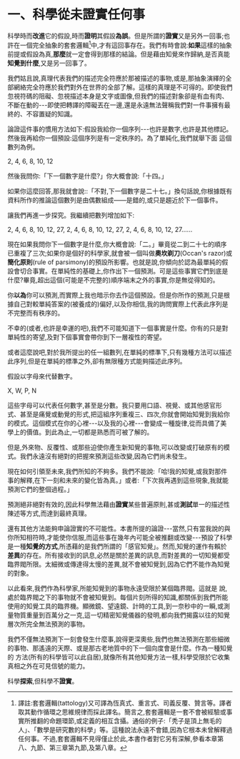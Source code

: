 # 一、科學從未證實任何事
科學時而**改進**它的假設,時而**證明**其假設**為誤**。但是所謂的**證實**又是另外一回事;也許在一個完全抽象的套套邏輯[^1]中,才有這回事存在。我們有時會說:**如果**這樣的抽象前提或假設為真,**那麼**就一定會得到那樣的結論。但是藉由知覺來作歸納,是否真能**知覺到什麼**,又是另一回事了。

我們姑且說,真理代表我們的描述完全符應於那被描述的事物,或是,那抽象演繹的全部網絡完全符應於我們對外在世界的全部了解。這樣的真理是不可得的。即使我們忽視符碼的阻礙、忽視描述本身是文字或圖像,但我們的描述對象卻是有血有肉、不斷在動的---即使把轉譯的障礙丟在一邊,還是永遠無法聲稱我們對一件事擁有最終的、不容置疑的知識。

論證這件事的慣用方法如下:假設我給你一個序列---也許是數字,也許是其他標記。然後我再給你一個預設:這個序列是有一定秩序的。為了單純化,我們就舉下面 
這個數列為例。

2, 4, 6, 8, 10, 12 

然後我問你:「下一個數字是什麼?」你大概會說:「十四。」

如果你這麼回答,那我就會說::「不對,下一個數字是二十七。」換句話說,你根據既有資料所作的推論這個數列是由偶數組成——是錯的,或只是趨近於下一個事件。

讓我們再進一步探究。我繼續把數列增加如下:

2, 4, 6, 8, 10, 12, 27, 2, 4, 6, 8, 10, 12, 27, 2, 4, 6, 8, 10, 12, 27......

現在如果我問你下一個數字是什麼,你大概會說:「二。」畢竟從二到二十七的順序已重複了三次;如果你是個好的科學家,就會被一個叫做**奧坎剃刀**(Occan's razor)或**簡化原則**(rule of parsimony)的預設所影響。也就是說,你傾向於認為最單純的假設會切合事實。在單純性的基礎上,你作出下一個預測。可是這些事實它們到底是什麼?畢竟,超出這個(可能是不完整的)順序端末之外的事實,你是無從得知的。

你**以為**你可以預測,而實際上我也暗示你去作這個預設。但是你所作的預測,只是根據自己對較單純答案的(被養成的)偏好,以及你相信,我的詢問實際上代表此序列是不完整而有秩序的。 

不幸的(或者,也許是幸運的吧),我們不可能知道下一個事實是什麼。你有的只是對單純性的寄望,及對下個事實會帶你到下一層複性的寄望。

或者這麼說吧,對於我所提出的任一組數列,在單純的標準下,只有幾種方法可以描述此序列,但是在單純的標準之外,卻有無限種方式能夠描述此序列。

假設以字母來代替數字。

X, W, P, N

這些字母可以代表任何數字,甚至是分數。我只要用口語、視覺、或其他感官形式、甚至是痛覺或動覺的形式,把這組序列重複三、四次,你就會開始知覺到我給你的模式。這個模式在你的心裡---以及我的心裡---會變成一種旋律,從而具備了美學上的價值。到此為止,一切都是熟悉而可被了解的。

但是,外來物、反覆性、或那些迫使你產生新知覺的事物,可以改變或打破原有的模式。我們永遠沒有絕對的把握來預測這些改變,因為它們尚未發生。

現在如何引領至未來,我們所知的不夠多。我們不能說:「哈!我的知覺,或我對那件事的解釋,在下一刻和未來的變化皆為真。」或者:「下次我再遇到這些現象,我就能預測它們的整個過程。」

預測絕非絕對有效的,因此科學無法藉由**證實**某些普遍原則,甚或**測試**單一的描述性陳述等方式,而達到最終真理。

還有其他方法能夠申論證實的不可能性。本書所提的論證---當然,只有當我說的與你所知相符時,才能使你信服,而這些事在幾年內可能全被推翻或改變---預設了科學是一種**知覺的方式**,所憑藉的是我們所謂的「感官知覺」。然而,知覺的運作有賴於**差異**的存在。所有接收到的訊息,必然是關於差異的訊息,而對差異的一切知覺都受臨界閥所限。太細微或傳達得太慢的差異,就不會被知覺到,因為它們不能作為知覺的對象。

以此看來,我們作為科學家,所能知覺到的事物永遠受限於某個臨界閥。這就是 說,處於臨界閥之下的事物就不會被知覺到。每個片刻所得的知識,都關係到我們所能使用的知覺工具的臨界機。顯微鏡、望遠鏡、計時的工具,到一奈秒中的一瞬,或測量物質重量到百萬分之一克,這一切精密知覺儀器的發明,都向我們揭露以往的知覺層次所完全無法預測的事物。

我們不僅無法預測下一刻會發生什麼事,說得更深奧些,我們也無法預測在那些細微的事物、那遙遠的天際、或是那古老地質中的下一個向度會是什麼。作為一種知覺的 方法(所有的科學皆可以此自居),就像所有其他知覺方法一樣,科學受限於它收集真相之外在可見信號的能力。

科學**探索**,但科學不**證實**。



[^1]: 譯註:套套邏輯(tattology)又可譯為恆真式、重言式、司義反覆、贊言等。譯者取其動作循環之思維規律而採此譯名。簡言之,套套邏輯是一套不會被經驗或事實所推翻的命題環節,或定義的相互含攝。通俗的例子:「秃子是頂上無毛的人」、「數學是研究數的科學」等。這種說法永遠不會錯,因為它根本未曾解釋過任何事。不過,套套邏輯不見得僅止於此,本書作者對它另有深解,參看本章第八、九節、第三章第九節,及第八章。

